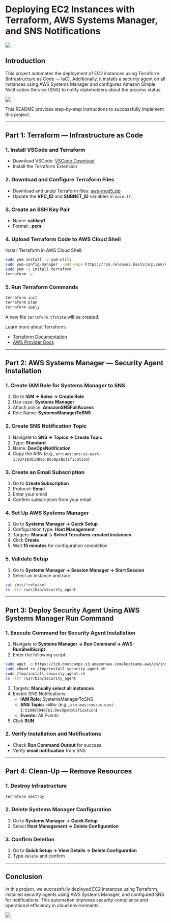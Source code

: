 # Deploying EC2 Instances with Terraform, AWS Systems Manager, and SNS Notifications

![](./images/tech-stack.png)
## Introduction
This project automates the deployment of EC2 instances using Terraform (Infrastructure as Code — IaC). Additionally, it installs a security agent on all instances using AWS Systems Manager and configures Amazon Simple Notification Service (SNS) to notify stakeholders about the process status.

![](./images/architecture.png)

This README provides step-by-step instructions to successfully implement this project.

---

## **Part 1: Terraform — Infrastructure as Code**

### **1. Install VSCode and Terraform**
- Download VSCode: [VSCode Download](https://code.visualstudio.com/download)
- Install the Terraform Extension

### **2. Download and Configure Terraform Files**
- Download and unzip Terraform files: [aws-mod5.zip](https://prod-files-secure.s3.us-west-2.amazonaws.com/0d1b678b-cd91-4256-93c7-73b2e82396d5/b31a3d31-cc73-40c6-8c48-f0c867d91ae3/aws-mod5.zip)
- Update the **VPC_ID** and **SUBNET_ID** variables in `main.tf`.

### **3. Create an SSH Key Pair**
- Name: **sshkey1**
- Format: **.pem**

### **4. Upload Terraform Code to AWS Cloud Shell**
Install Terraform in AWS Cloud Shell:
```bash
sudo yum install -y yum-utils
sudo yum-config-manager --add-repo https://rpm.releases.hashicorp.com/AmazonLinux/hashicorp.repo
sudo yum -y install terraform
terraform -v
```

### **5. Run Terraform Commands**
```bash
terraform init
terraform plan
terraform apply
```
A new file `terraform.tfstate` will be created.

Learn more about Terraform:
- [Terraform Documentation](https://learn.hashicorp.com/terraform)
- [AWS Provider Docs](https://registry.terraform.io/providers/hashicorp/aws/latest/docs)

---

## **Part 2: AWS Systems Manager — Security Agent Installation**

### **1. Create IAM Role for Systems Manager to SNS**
1. Go to **IAM → Roles → Create Role**
2. Use case: **Systems Manager**
3. Attach policy: **AmazonSNSFullAccess**
4. Role Name: **SystemsManagerToSNS**

### **2. Create SNS Notification Topic**
1. Navigate to **SNS → Topics → Create Topic**
2. Type: **Standard**
3. Name: **DevOpsNotification**
4. Copy the ARN (e.g., `arn:aws:sns:us-east-1:937193033886:DevOpsNotification`)

### **3. Create an Email Subscription**
1. Go to **Create Subscription**
2. Protocol: **Email**
3. Enter your email
4. Confirm subscription from your email

### **4. Set Up AWS Systems Manager**
1. Go to **Systems Manager → Quick Setup**
2. Configuration type: **Host Management**
3. Targets: **Manual → Select Terraform-created instances**
4. Click **Create**
5. Wait **15 minutes** for configuration completion

### **5. Validate Setup**
1. Go to **Systems Manager → Session Manager → Start Session**
2. Select an instance and run:
```bash
cat /etc/*release*
ls -ltr /usr/bin/security_agent
```

---

## **Part 3: Deploy Security Agent Using AWS Systems Manager Run Command**

### **1. Execute Command for Security Agent Installation**
1. Navigate to **Systems Manager → Run Command → AWS-RunShellScript**
2. Enter the following script:
```bash
sudo wget -q https://tcb-bootcamps.s3.amazonaws.com/bootcamp-aws/en/install_security_agent.sh -P /tmp
sudo chmod +x /tmp/install_security_agent.sh
sudo /tmp/install_security_agent.sh
ls -ltr /usr/bin/security_agent
```
3. Targets: **Manually select all instances**
4. Enable SNS Notifications:
   - **IAM Role:** SystemsManagerToSNS
   - **SNS Topic:** `<ARN>` (e.g., `arn:aws:sns:us-east-1:510907048761:DevOpsNotification`)
   - **Events:** All Events
5. Click **RUN**

### **2. Verify Installation and Notifications**
- Check **Run Command Output** for success
- Verify **email notification** from SNS

---

## **Part 4: Clean-Up — Remove Resources**

### **1. Destroy Infrastructure**
```bash
terraform destroy
```

### **2. Delete Systems Manager Configuration**
1. Go to **Systems Manager → Quick Setup**
2. Select **Host Management → Delete Configuration**

### **3. Confirm Deletion**
1. Go to **Quick Setup → View Details → Delete Configuration**
2. Type `delete` and confirm

---

## **Conclusion**
In this project, we successfully deployed EC2 instances using Terraform, installed security agents using AWS Systems Manager, and configured SNS for notifications. This automation improves security compliance and operational efficiency in cloud environments.


![](./images/evidence.png)